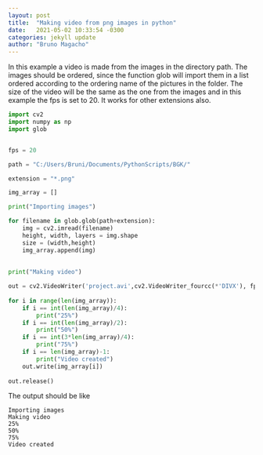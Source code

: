 ```yaml
---
layout: post
title:  "Making video from png images in python"
date:   2021-05-02 10:33:54 -0300
categories: jekyll update
author: "Bruno Magacho"
---
```


In this example a video is  made from the images in the directory path. The images should be ordered, since the function glob will import them in a list ordered according to the ordering name of the pictures in the folder. The size of the video will be the same as the one from the images and in this example the fps is set to 20. It works for other extensions also.


```python
import cv2
import numpy as np
import glob


fps = 20

path = "C:/Users/Bruni/Documents/PythonScripts/BGK/"

extension = "*.png"

img_array = []

print("Importing images")

for filename in glob.glob(path+extension):
    img = cv2.imread(filename)
    height, width, layers = img.shape
    size = (width,height)
    img_array.append(img)
 
 
print("Making video")

out = cv2.VideoWriter('project.avi',cv2.VideoWriter_fourcc(*'DIVX'), fps, size)
 
for i in range(len(img_array)):
    if i == int(len(img_array)/4):
        print("25%")
    if i == int(len(img_array)/2):
        print("50%")
    if i == int(3*len(img_array)/4):
        print("75%")
    if i == len(img_array)-1:
        print("Video created")
    out.write(img_array[i])
    
out.release()
```

The output should be like 

```
Importing images
Making video
25%
50%
75%
Video created
```
